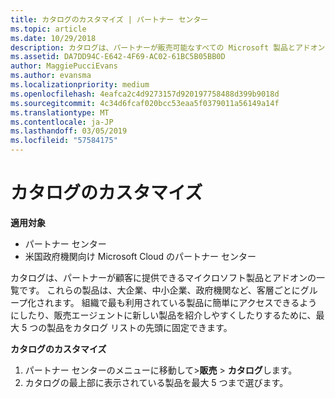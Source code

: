 ```yaml
---
title: カタログのカスタマイズ | パートナー センター
ms.topic: article
ms.date: 10/29/2018
description: カタログは、パートナーが販売可能なすべての Microsoft 製品とアドオンの一覧です。
ms.assetid: DA7DD94C-E642-4F69-AC02-61BC5B05BB0D
author: MaggiePucciEvans
ms.author: evansma
ms.localizationpriority: medium
ms.openlocfilehash: 4eafca2c4d9273157d920197758488d399b9018d
ms.sourcegitcommit: 4c34d6fcaf020bcc53eaa5f0379011a56149a14f
ms.translationtype: MT
ms.contentlocale: ja-JP
ms.lasthandoff: 03/05/2019
ms.locfileid: "57584175"
---
```

# <a name="customize-the-catalog"></a>カタログのカスタマイズ

**適用対象**

-  パートナー センター
-  米国政府機関向け Microsoft Cloud のパートナー センター


カタログは、パートナーが顧客に提供できるマイクロソフト製品とアドオンの一覧です。 これらの製品は、大企業、中小企業、政府機関など、客層ごとにグループ化されます。 組織で最も利用されている製品に簡単にアクセスできるようにしたり、販売エージェントに新しい製品を紹介しやすくしたりするために、最大 5 つの製品をカタログ リストの先頭に固定できます。

**カタログのカスタマイズ**

1.  パートナー センターのメニューに移動して&gt;**販売** &gt; **カタログ**します。
2.  カタログの最上部に表示されている製品を最大 5 つまで選びます。

 

 



